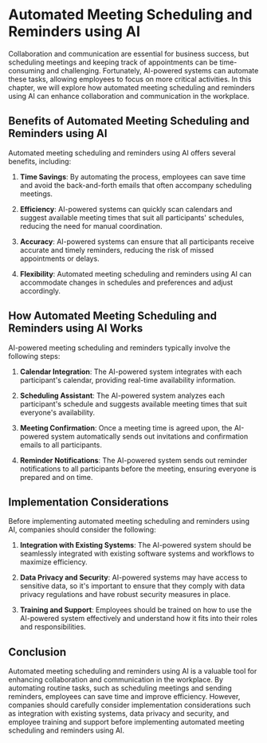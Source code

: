 Automated Meeting Scheduling and Reminders using AI
=================================================================================================================

Collaboration and communication are essential for business success, but scheduling meetings and keeping track of appointments can be time-consuming and challenging. Fortunately, AI-powered systems can automate these tasks, allowing employees to focus on more critical activities. In this chapter, we will explore how automated meeting scheduling and reminders using AI can enhance collaboration and communication in the workplace.

Benefits of Automated Meeting Scheduling and Reminders using AI
---------------------------------------------------------------

Automated meeting scheduling and reminders using AI offers several benefits, including:

1. **Time Savings**: By automating the process, employees can save time and avoid the back-and-forth emails that often accompany scheduling meetings.

2. **Efficiency**: AI-powered systems can quickly scan calendars and suggest available meeting times that suit all participants' schedules, reducing the need for manual coordination.

3. **Accuracy**: AI-powered systems can ensure that all participants receive accurate and timely reminders, reducing the risk of missed appointments or delays.

4. **Flexibility**: Automated meeting scheduling and reminders using AI can accommodate changes in schedules and preferences and adjust accordingly.

How Automated Meeting Scheduling and Reminders using AI Works
-------------------------------------------------------------

AI-powered meeting scheduling and reminders typically involve the following steps:

1. **Calendar Integration**: The AI-powered system integrates with each participant's calendar, providing real-time availability information.

2. **Scheduling Assistant**: The AI-powered system analyzes each participant's schedule and suggests available meeting times that suit everyone's availability.

3. **Meeting Confirmation**: Once a meeting time is agreed upon, the AI-powered system automatically sends out invitations and confirmation emails to all participants.

4. **Reminder Notifications**: The AI-powered system sends out reminder notifications to all participants before the meeting, ensuring everyone is prepared and on time.

Implementation Considerations
-----------------------------

Before implementing automated meeting scheduling and reminders using AI, companies should consider the following:

1. **Integration with Existing Systems**: The AI-powered system should be seamlessly integrated with existing software systems and workflows to maximize efficiency.

2. **Data Privacy and Security**: AI-powered systems may have access to sensitive data, so it's important to ensure that they comply with data privacy regulations and have robust security measures in place.

3. **Training and Support**: Employees should be trained on how to use the AI-powered system effectively and understand how it fits into their roles and responsibilities.

Conclusion
----------

Automated meeting scheduling and reminders using AI is a valuable tool for enhancing collaboration and communication in the workplace. By automating routine tasks, such as scheduling meetings and sending reminders, employees can save time and improve efficiency. However, companies should carefully consider implementation considerations such as integration with existing systems, data privacy and security, and employee training and support before implementing automated meeting scheduling and reminders using AI.
